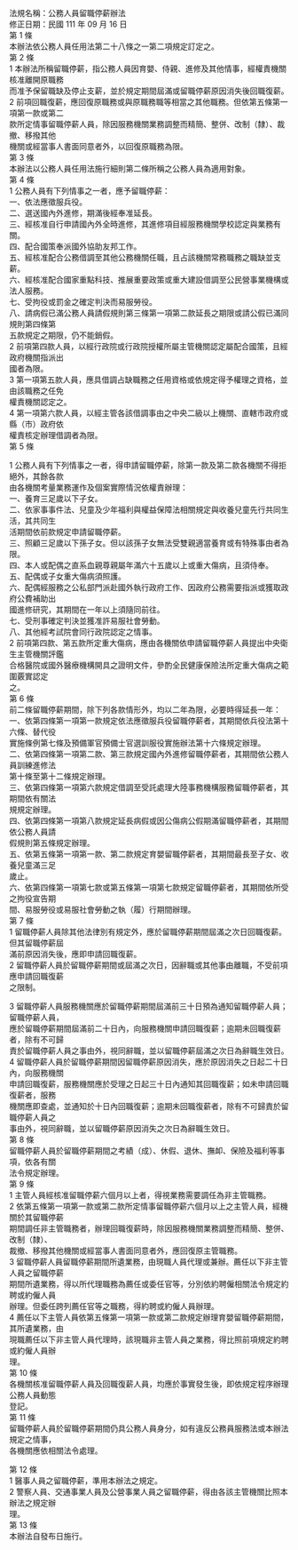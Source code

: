 法規名稱：公務人員留職停薪辦法  
修正日期：民國 111 年 09 月 16 日  
第 1 條  
本辦法依公務人員任用法第二十八條之一第二項規定訂定之。  
第 2 條  
1 本辦法所稱留職停薪，指公務人員因育嬰、侍親、進修及其他情事，經權責機關核准離開原職務  
而准予保留職缺及停止支薪，並於規定期間屆滿或留職停薪原因消失後回職復薪。  
2 前項回職復薪，應回復原職務或與原職務職等相當之其他職務。但依第五條第一項第一款或第二  
款所定情事留職停薪人員，除因服務機關業務調整而精簡、整併、改制（隸）、裁撤、移撥其他  
機關或經當事人書面同意者外，以回復原職務為限。  
第 3 條  
本辦法以公務人員任用法施行細則第二條所稱之公務人員為適用對象。  
第 4 條  
1 公務人員有下列情事之一者，應予留職停薪：  
一、依法應徵服兵役。  
二、選送國內外進修，期滿後經奉准延長。  
三、經核准自行申請國內外全時進修，其進修項目經服務機關學校認定與業務有關。  
四、配合國策奉派國外協助友邦工作。  
五、經核准配合公務借調至其他公務機關任職，且占該機關常務職務之職缺並支薪。  
六、經核准配合國家重點科技、推展重要政策或重大建設借調至公民營事業機構或法人服務。  
七、受拘役或罰金之確定判決而易服勞役。  
八、請病假已滿公務人員請假規則第三條第一項第二款延長之期限或請公假已滿同規則第四條第  
五款規定之期限，仍不能銷假。  
2 前項第四款人員，以經行政院或行政院授權所屬主管機關認定屬配合國策，且經政府機關指派出  
國者為限。  
3 第一項第五款人員，應具借調占缺職務之任用資格或依規定得予權理之資格，並由該職務之任免  
權責機關認定之。  
4 第一項第六款人員，以經主管各該借調事由之中央二級以上機關、直轄市政府或縣（市）政府依  
權責核定辦理借調者為限。  
第 5 條  


1 公務人員有下列情事之一者，得申請留職停薪，除第一款及第二款各機關不得拒絕外，其餘各款  
由各機關考量業務運作及個案實際情況依權責辦理：  
一、養育三足歲以下子女。  
二、依家事事件法、兒童及少年福利與權益保障法相關規定與收養兒童先行共同生活，其共同生  
活期間依前款規定申請留職停薪。  
三、照顧三足歲以下孫子女。但以該孫子女無法受雙親適當養育或有特殊事由者為限。  
四、本人或配偶之直系血親尊親屬年滿六十五歲以上或重大傷病，且須侍奉。  
五、配偶或子女重大傷病須照護。  
六、配偶經服務之公私部門派赴國外執行政府工作、因政府公務需要指派或獲取政府公費補助出  
國進修研究，其期間在一年以上須隨同前往。  
七、受刑事確定判決並獲准許易服社會勞動。  
八、其他經考試院會同行政院認定之情事。  
2 前項第四款、第五款所定重大傷病，應由各機關依申請留職停薪人員提出中央衛生主管機關評鑑  
合格醫院或國外醫療機構開具之證明文件，參酌全民健康保險法所定重大傷病之範圍覈實認定  
之。  
第 6 條  
前二條留職停薪期間，除下列各款情形外，均以二年為限，必要時得延長一年：  
一、依第四條第一項第一款規定依法應徵服兵役留職停薪者，其期間依兵役法第十六條、替代役  
實施條例第七條及預備軍官預備士官選訓服役實施辦法第十六條規定辦理。  
二、依第四條第一項第二款、第三款規定國內外進修留職停薪者，其期間依公務人員訓練進修法  
第十條至第十二條規定辦理。  
三、依第四條第一項第六款規定借調至受託處理大陸事務機構服務留職停薪者，其期間依有關法  
規規定辦理。  
四、依第四條第一項第八款規定延長病假或因公傷病公假期滿留職停薪者，其期間依公務人員請  
假規則第五條規定辦理。  
五、依第五條第一項第一款、第二款規定育嬰留職停薪者，其期間最長至子女、收養兒童滿三足  
歲止。  
六、依第四條第一項第七款或第五條第一項第七款規定留職停薪者，其期間依所受之拘役宣告期  
間、易服勞役或易服社會勞動之執（履）行期間辦理。  
第 7 條  
1 留職停薪人員除其他法律別有規定外，應於留職停薪期間屆滿之次日回職復薪。但其留職停薪屆  
滿前原因消失後，應即申請回職復薪。  
2 留職停薪人員於留職停薪期間或屆滿之次日，因辭職或其他事由離職，不受前項應申請回職復薪  
之限制。  


3 留職停薪人員服務機關應於留職停薪期間屆滿前三十日預為通知留職停薪人員；留職停薪人員，  
應於留職停薪期間屆滿前二十日內，向服務機關申請回職復薪；逾期未回職復薪者，除有不可歸  
責於留職停薪人員之事由外，視同辭職，並以留職停薪屆滿之次日為辭職生效日。  
4 留職停薪人員於留職停薪期間因留職停薪原因消失，應於原因消失之日起二十日內，向服務機關  
申請回職復薪，服務機關應於受理之日起三十日內通知其回職復薪；如未申請回職復薪者，服務  
機關應即查處，並通知於十日內回職復薪；逾期未回職復薪者，除有不可歸責於留職停薪人員之  
事由外，視同辭職，並以留職停薪原因消失之次日為辭職生效日。  
第 8 條  
留職停薪人員於留職停薪期間之考績（成）、休假、退休、撫卹、保險及福利等事項，依各有關  
法令規定辦理。  
第 9 條  
1 主管人員經核准留職停薪六個月以上者，得視業務需要調任為非主管職務。  
2 依第五條第一項第一款或第二款所定情事留職停薪六個月以上之主管人員，經機關於其留職停薪  
期間調任非主管職務者，辦理回職復薪時，除因服務機關業務調整而精簡、整併、改制（隸）、  
裁撤、移撥其他機關或經當事人書面同意者外，應回復原主管職務。  
3 留職停薪人員留職停薪期間所遺業務，由現職人員代理或兼辦。薦任以下非主管人員之留職停薪  
期間所遺業務，得以所代理職務為薦任或委任官等，分別依約聘僱相關法令規定約聘或約僱人員  
辦理。但委任跨列薦任官等之職務，得約聘或約僱人員辦理。  
4 薦任以下主管人員依第五條第一項第一款或第二款規定辦理育嬰留職停薪期間，其所遺業務，由  
現職薦任以下非主管人員代理時，該現職非主管人員之業務，得比照前項規定約聘或約僱人員辦  
理。  
第 10 條  
各機關核准留職停薪人員及回職復薪人員，均應於事實發生後，即依規定程序辦理公務人員動態  
登記。  
第 11 條  
留職停薪人員於留職停薪期間仍具公務人員身分，如有違反公務員服務法或本辦法規定之情事，  
各機關應依相關法令處理。  


第 12 條  
1 醫事人員之留職停薪，準用本辦法之規定。  
2 警察人員、交通事業人員及公營事業人員之留職停薪，得由各該主管機關比照本辦法之規定辦  
理。  
第 13 條  
本辦法自發布日施行。  


